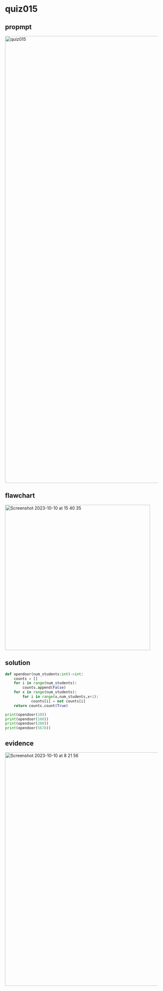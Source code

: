 # quiz015

## propmpt
<img width="1470" alt="quiz015" src="https://github.com/ayyyane/unit1-2024/assets/142702159/60cb97c8-ef53-4b51-9512-796eaecda2ab">

## flawchart
<img width="478" alt="Screenshot 2023-10-10 at 15 40 35" src="https://github.com/ayyyane/unit1-2024/assets/142702159/47589eb1-442c-4c04-9dfb-06dd791c3a79">

## solution
```.py
def opendoor(num_students:int)->int:
    counts = []
    for i in range(num_students):
        counts.append(False)
    for x in range(num_students):
        for i in range(x,num_students,x+1):
            counts[i] = not counts[i]
    return counts.count(True)

print(opendoor(10))
print(opendoor(100))
print(opendoor(200))
print(opendoor(5678))
```


## evidence
<img width="768" alt="Screenshot 2023-10-10 at 8 21 56" src="https://github.com/ayyyane/unit1-2024/assets/142702159/fbadc454-f480-47ea-896c-a189a519b9a5">
